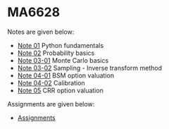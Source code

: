 # MA6628

Notes are given below:

- [Note 01](L01s01.ipynb) Python fundamentals
- [Note 02](L02s01.ipynb) Probability basics
- [Note 03-01](L03s01.ipynb) Monte Carlo basics
- [Note 03-02](L03s02.ipynb) Sampling - Inverse transform method
- [Note 04-01](L04s01.ipynb) BSM option valuation
- [Note 04-02](L04s02.ipynb) Calibration
- [Note 05](L05s01.ipynb) CRR option valuation

Assignments are given below:

- [Assignments](Assignments.ipynb)
